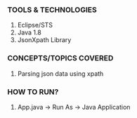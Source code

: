 ### TOOLS & TECHNOLOGIES
  1. Eclipse/STS
  2. Java 1.8
  3. JsonXpath Library

### CONCEPTS/TOPICS COVERED
  1. Parsing json data using xpath

### HOW TO RUN?
  1. App.java -> Run As -> Java Application
